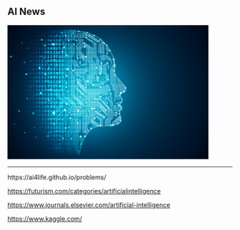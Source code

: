 ## AI News
<img src="ai.jpg" alt="AI" style="width:450px;height:300px;">
<hr>
https://ai4life.github.io/problems/

https://futurism.com/categories/artificialintelligence

https://www.journals.elsevier.com/artificial-intelligence

https://www.kaggle.com/
